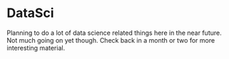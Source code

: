# DataSci

Planning to do a lot of data science related things here in the near future. Not much going on yet though. Check back in a month or two for more interesting material.
